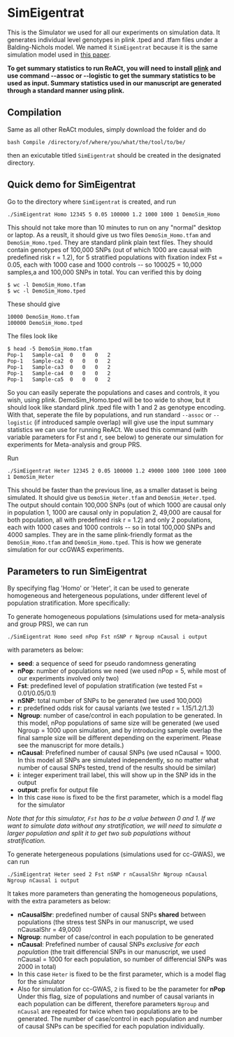 # SimEigentrat
This is the Simulator we used for all our experiments on simulation data. It generates individual level genotypes in plink .tped and .tfam files under a Balding-Nichols model. We named it `SimEigentrat` because it is the same simulation model used in [this paper](https://www.nature.com/articles/ng1847).

**To get summary statistics to run ReACt, you will need to install [plink](https://www.cog-genomics.org/plink/) and use command --assoc or --logistic to get the summary statistics to be used as input. Summary statistics used in our manuscript are generated through a standard manner using plink.**

## Compilation
Same as all other ReACt modules, simply download the folder and do 
```
bash Compile /directory/of/where/you/what/the/tool/to/be/
```
then an exicutable titled `SimEigentrat` should be created in the designated directory.

## Quick demo for SimEigentrat
Go to the directory where `SimEigentrat` is created, and run 
```
./SimEigentrat Homo 12345 5 0.05 100000 1.2 1000 1000 1 DemoSim_Homo
```
This should not take more than 10 minutes to run on any "normal" desktop or laptop. As a reuslt, it should give us two files 
`DemoSim_Homo.tfam` and `DemoSim_Homo.tped`. They are standard plink plain text files. They should contain genotypes of 100,000 SNPs (out of which 1000 are causal with predefined risk r = 1.2), for 5 stratified populations with fixation index Fst = 0.05, each with 1000 case and 1000 controls -- so 1000*2*5 = 10,000 samples,a and 100,000 SNPs in total. You can verified this by doing
```
$ wc -l DemoSim_Homo.tfam
$ wc -l DemoSim_Homo.tped
```
These should give 
```
10000 DemoSim_Homo.tfam
100000 DemoSim_Homo.tped
```
The files look like
```
$ head -5 DemoSim_Homo.tfam
Pop-1	Sample-ca1	0	0	0	2
Pop-1	Sample-ca2	0	0	0	2
Pop-1	Sample-ca3	0	0	0	2
Pop-1	Sample-ca4	0	0	0	2
Pop-1	Sample-ca5	0	0	0	2
```
So you can easily seperate the populations and cases and controls, it you wish, using plink. DemoSim_Homo.tped will be too wide to show, but it should look like standard plink .tped file with 1 and 2 as genotype encoding. With that, seperate the file by populations, and run standard `--assoc` or `--logistic` (if introduced sample overlap) will give use the input summary statistics we can use for running ReACt. We used this command (with variable parameters for Fst and r, see below) to generate our simulation for experiments for Meta-analysis and group PRS.

Run 
```
./SimEigentrat Heter 12345 2 0.05 100000 1.2 49000 1000 1000 1000 1000 1 DemoSim_Heter
```
This should be faster than the previous line, as a smaller dataset is being simulated. It should give us `DemoSim_Heter.tfam` and `DemoSim_Heter.tped`. The output should contain 100,000 SNPs (out of which 1000 are causal only in population 1, 1000 are causal only in population 2, 49,000 are causal for both population, all with predefined risk r = 1.2) and only 2 populations, each with 1000 cases and 1000 controls -- so in total 100,000 SNPs and 4000 samples. They are in the same plink-friendly format as the `DemoSim_Homo.tfam` and `DemoSim_Homo.tped`. This is how we generate simulation for our ccGWAS experiments. 

## Parameters to run SimEigentrat
By specifying flag 'Homo' or 'Heter', it can be used to generate homogeneous and hetergeneous populations, under different level of population stratification. More specifically:

To generate homogeneous populations (simulations used for meta-analysis and group PRS), we can run 
```
./SimEigentrat Homo seed nPop Fst nSNP r Ngroup nCausal i output
```
with parameters as below:
* **seed**: a sequence of seed for pseudo randomness generating
* **nPop**: number of populations we need (we used nPop = 5, while most of our experiments involved only two)
* **Fst**: predefined level of population stratification (we tested Fst = 0.01/0.05/0.1)
* **nSNP**: total number of SNPs to be generated (we used 100,000)
* **r**: predefined odds risk for causal variants (we tested r = 1.15/1.2/1.3)
* **Ngroup**: number of case/control in each population to be generated. In this model, nPop populations of same size will be generated (we used Ngroup = 1000 upon simulation, and by introducing sample overlap the final sample size will be different depending on the experiment. Please see the manuscript for more details.)
* **nCausal**: Prefefined number of causal SNPs (we used nCausal = 1000. In this model all SNPs are simulated independently, so no matter what number of causal SNPs tested, trend of the results should be similar)
* **i**: integer experiment trail label, this will show up in the SNP ids in the output
* **output**: prefix for output file
* In this case `Homo` is fixed to be the first parameter, which is a model flag for the simulator

_Note that for this simulator, `Fst` has to be a value between 0 and 1. If we want to simulate data without any stratification, we will need to simulate a larger population and split it to get two sub populations without stratification._

To generate hetergeneous populations (simulations used for cc-GWAS), we can run 
```
./SimEigentrat Heter seed 2 Fst nSNP r nCausalShr Ngroup nCausal Ngroup nCausal i output
```
It takes more parameters than generating the homogeneous populations, with the extra parameters as below:
* **nCausalShr**: predefined number of causal SNPs **shared** between populations (the stress test SNPs in our manuscript, we used nCausalShr = 49,000)
* **Ngroup**: number of case/control in each population to be generated
* **nCausal**: Prefefined number of causal SNPs _exclusive for each population_ (the trait differencial SNPs in our manuscript, we used nCausal = 1000 for each population, so number of differencial SNPs was 2000 in total)
* In this case `Heter` is fixed to be the first parameter, which is a model flag for the simulator
* Also for simulation for cc-GWAS, `2` is fixed to be the parameter for **nPop**
Under this flag, size of populations and number of causal variants in each population can be different, therefore parameters `Ngroup` and `nCausal` are repeated for twice when two populations are to be generated. The number of case/control in each population and number of causal SNPs can be specified for each population individually.



